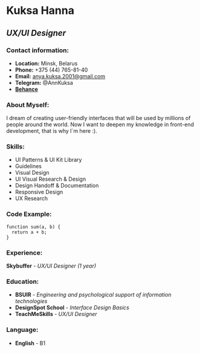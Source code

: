 # **Kuksa Hanna**
## *UX/UI Designer*




### Contact information:
- **Location:** Minsk, Belarus
- **Phone:** +375 (44) 765-81-40
- **Email:** anya.kuksa.2001@gmail.com
- **Telegram:** @AnnKuksa
- [**Behance**](https://www.behance.net/anua_kuksa)



### About Myself:
I dream of creating user-friendly interfaces that will be used by millions of people around the world.
Now I want to deepen my knowledge in front-end development, that is why I`m here :).



### Skills:
* UI Patterns & UI Kit Library
* Guidelines
* Visual Design
* UI Visual Research & Design
* Design Handoff & Documentation
* Responsive Design
* UX Research



### Code Example:
```
function sum(a, b) {
  return a + b;
}
```



### Experience:
**Skybuffer** - *UX/UI Designer (1 year)*



### Education:
- **BSUIR** - *Engineering and psychological support of information technologies*
- **DesignSpot School** - *Interface Design Basics*
- **TeachMeSkills** - *UX/UI Designer*



### Language:
- **English** - B1